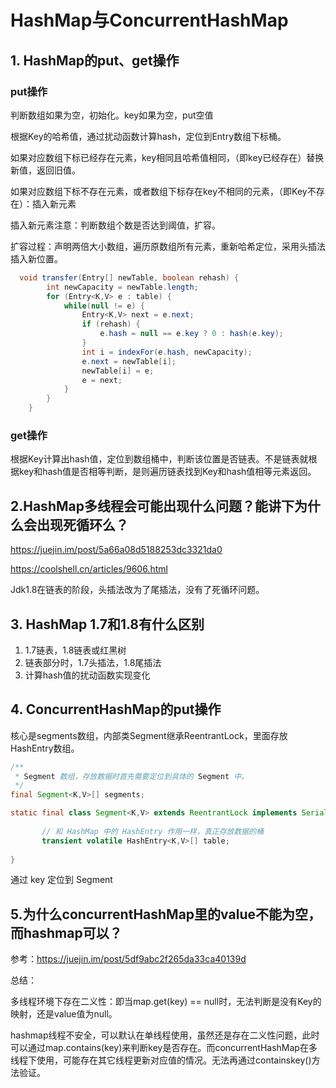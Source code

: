# HashMap与ConcurrentHashMap

## 1. HashMap的put、get操作

### put操作

判断数组如果为空，初始化。key如果为空，put空值

根据Key的哈希值，通过扰动函数计算hash，定位到Entry数组下标桶。

如果对应数组下标已经存在元素，key相同且哈希值相同，（即key已经存在）替换新值，返回旧值。

如果对应数组下标不存在元素，或者数组下标存在key不相同的元素，（即Key不存在）：插入新元素

插入新元素注意：判断数组个数是否达到阈值，扩容。

扩容过程：声明两倍大小数组，遍历原数组所有元素，重新哈希定位，采用头插法插入新位置。

```java
  void transfer(Entry[] newTable, boolean rehash) {
        int newCapacity = newTable.length;
        for (Entry<K,V> e : table) {
            while(null != e) {
                Entry<K,V> next = e.next;
                if (rehash) {
                    e.hash = null == e.key ? 0 : hash(e.key);
                }
                int i = indexFor(e.hash, newCapacity);
                e.next = newTable[i];
                newTable[i] = e;
                e = next;
            }
        }
    }
```

### get操作

根据Key计算出hash值，定位到数组桶中，判断该位置是否链表。不是链表就根据key和hash值是否相等判断，是则遍历链表找到Key和hash值相等元素返回。

## 2.HashMap多线程会可能出现什么问题？能讲下为什么会出现死循环么？

https://juejin.im/post/5a66a08d5188253dc3321da0

https://coolshell.cn/articles/9606.html

Jdk1.8在链表的阶段，头插法改为了尾插法，没有了死循环问题。

## 3. HashMap 1.7和1.8有什么区别

1. 1.7链表，1.8链表或红黑树
2.  链表部分时，1.7头插法，1.8尾插法
3. 计算hash值的扰动函数实现变化



## 4. ConcurrentHashMap的put操作

核心是segments数组，内部类Segment继承ReentrantLock，里面存放HashEntry数组。

```java
/**
 * Segment 数组，存放数据时首先需要定位到具体的 Segment 中。
 */
final Segment<K,V>[] segments;

static final class Segment<K,V> extends ReentrantLock implements Serializable {
      
       // 和 HashMap 中的 HashEntry 作用一样，真正存放数据的桶
       transient volatile HashEntry<K,V>[] table;
      
}
```

通过 key 定位到 Segment


## 5.为什么concurrentHashMap里的value不能为空，而hashmap可以？
参考：https://juejin.im/post/5df9abc2f265da33ca40139d

总结：

多线程环境下存在二义性：即当map.get(key) == null时，无法判断是没有Key的映射，还是value值为null。

hashmap线程不安全，可以默认在单线程使用，虽然还是存在二义性问题，此时可以通过map.contains(key)来判断key是否存在。而concurrentHashMap在多线程下使用，可能存在其它线程更新对应值的情况。无法再通过containskey()方法验证。





